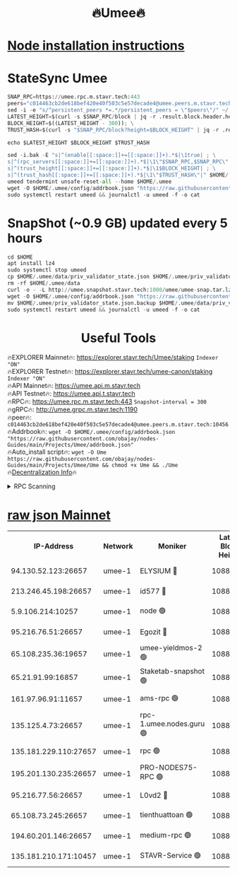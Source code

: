 <h1 align="center"> 🔥Umee🔥</h1>


[Node installation instructions](https://github.com/obajay/nodes-Guides/tree/main/Projects/Umee)
=
# StateSync Umee
```python
SNAP_RPC=https://umee.rpc.m.stavr.tech:443
peers="c014463cb2de618bef420e40f503c5e57decade4@umee.peers.m.stavr.tech:10456"
sed -i -e "s/^persistent_peers *=.*/persistent_peers = \"$peers\"/" ~/.umee/config/config.toml
LATEST_HEIGHT=$(curl -s $SNAP_RPC/block | jq -r .result.block.header.height); \
BLOCK_HEIGHT=$((LATEST_HEIGHT - 300)); \
TRUST_HASH=$(curl -s "$SNAP_RPC/block?height=$BLOCK_HEIGHT" | jq -r .result.block_id.hash)

echo $LATEST_HEIGHT $BLOCK_HEIGHT $TRUST_HASH

sed -i.bak -E "s|^(enable[[:space:]]+=[[:space:]]+).*$|\1true| ; \
s|^(rpc_servers[[:space:]]+=[[:space:]]+).*$|\1\"$SNAP_RPC,$SNAP_RPC\"| ; \
s|^(trust_height[[:space:]]+=[[:space:]]+).*$|\1$BLOCK_HEIGHT| ; \
s|^(trust_hash[[:space:]]+=[[:space:]]+).*$|\1\"$TRUST_HASH\"|" $HOME/.umee/config/config.toml
umeed tendermint unsafe-reset-all --home $HOME/.umee
wget -O $HOME/.umee/config/addrbook.json "https://raw.githubusercontent.com/obajay/nodes-Guides/main/Projects/Umee/addrbook.json"
sudo systemctl restart umeed && journalctl -u umeed -f -o cat
```
# SnapShot (~0.9 GB) updated every 5 hours
```python
cd $HOME
apt install lz4
sudo systemctl stop umeed
cp $HOME/.umee/data/priv_validator_state.json $HOME/.umee/priv_validator_state.json.backup
rm -rf $HOME/.umee/data
curl -o - -L http://umee.snapshot.stavr.tech:1000/umee/umee-snap.tar.lz4 | lz4 -c -d - | tar -x -C $HOME/.umee --strip-components 2
wget -O $HOME/.umee/config/addrbook.json "https://raw.githubusercontent.com/obajay/nodes-Guides/main/Projects/Umee/addrbook.json"
mv $HOME/.umee/priv_validator_state.json.backup $HOME/.umee/data/priv_validator_state.json
sudo systemctl restart umeed && journalctl -u umeed -f -o cat
```
 <h1 align="center"> Useful Tools</h1>

🔥EXPLORER Mainnet🔥:      https://explorer.stavr.tech/Umee/staking             `Indexer "ON"` \
🔥EXPLORER Testnet🔥:        https://explorer.stavr.tech/umee-canon/staking      `Indexer "ON"` \
🔥API Mainnet🔥:                   https://umee.api.m.stavr.tech \
🔥API Testnet🔥:                     https://umee.api.t.stavr.tech \
🔥RPC🔥:                           https://umee.rpc.m.stavr.tech:443                     `Snapshot-interval = 300` \
🔥gRPC🔥:                              http://umee.grpc.m.stavr.tech:1190 \
🔥peer🔥:                     `c014463cb2de618bef420e40f503c5e57decade4@umee.peers.m.stavr.tech:10456` \
🔥Addrbook🔥:    ```wget -O $HOME/.umee/config/addrbook.json "https://raw.githubusercontent.com/obajay/nodes-Guides/main/Projects/Umee/addrbook.json"``` \
🔥Auto_install script🔥: ```wget -O Ume https://raw.githubusercontent.com/obajay/nodes-Guides/main/Projects/Umee/Ume && chmod +x Ume && ./Ume``` \
🔥[Decentralization Info](https://github.com/obajay/StateSync-snapshots/tree/main/Projects/Umee/Decentralization)🔥

<details>
<summary>RPC Scanning</summary>

<h2 align="center"> We scan nodes in real time every 4 hours. And we provide the final result of RPC endpoints.
We cannot influence the operation of these nodes in any way. </h2>


```python
If Voting Power is higher than 0 --> then the Node is a validator of the network and may be subject to attack and be a potential threat to the chain.
```
```python
We marked such validators with a red symbol
```

</details>

[raw json Mainnet](https://rpc-check.umeem.stavr.tech/umeem/rpc-umeem-result.json)
=



<table><tr><th>IP-Address</th><th>Network</th><th>Moniker</th><th>Latest Block Height</th><th>Earliest Block Height</th><th>Catching Up</th><th>Tx Index</th><th>Voting Power</th><th>Scan Time</th></tr><tr><td>94.130.52.123:26657</td><td>umee-1</td><td>ELYSIUM 🔴</td><td>10886512</td><td>3216011</td><td>False</td><td>on</td><td>23171290</td><td>2024-03-05T17:52:17.505766837UTC</td></tr><tr><td>213.246.45.198:26657</td><td>umee-1</td><td>id577 🔴</td><td>10886500</td><td>7100001</td><td>False</td><td>on</td><td>35124320</td><td>2024-03-05T17:51:08.279029279UTC</td></tr><tr><td>5.9.106.214:10257</td><td>umee-1</td><td>node 🟢</td><td>10886508</td><td>7942001</td><td>False</td><td>on</td><td>0</td><td>2024-03-05T17:51:56.546695513UTC</td></tr><tr><td>95.216.76.51:26657</td><td>umee-1</td><td>Egozit 🔴</td><td>10886512</td><td>8262001</td><td>False</td><td>off</td><td>38514034</td><td>2024-03-05T17:52:17.221932392UTC</td></tr><tr><td>65.108.235.36:19657</td><td>umee-1</td><td>umee-yieldmos-2 🟢</td><td>10886493</td><td>9575548</td><td>False</td><td>on</td><td>0</td><td>2024-03-05T17:50:28.946267311UTC</td></tr><tr><td>65.21.91.99:16857</td><td>umee-1</td><td>Staketab-snapshot 🟢</td><td>10886504</td><td>9992001</td><td>False</td><td>off</td><td>0</td><td>2024-03-05T17:51:33.702682269UTC</td></tr><tr><td>161.97.96.91:11657</td><td>umee-1</td><td>ams-rpc 🟢</td><td>10886515</td><td>10352001</td><td>False</td><td>on</td><td>0</td><td>2024-03-05T17:52:37.112072875UTC</td></tr><tr><td>135.125.4.73:26657</td><td>umee-1</td><td>rpc-1.umee.nodes.guru 🟢</td><td>10886512</td><td>10691018</td><td>False</td><td>on</td><td>0</td><td>2024-03-05T17:52:17.742747756UTC</td></tr><tr><td>135.181.229.110:27657</td><td>umee-1</td><td>rpc 🟢</td><td>10886497</td><td>10754071</td><td>False</td><td>on</td><td>0</td><td>2024-03-05T17:50:49.683971382UTC</td></tr><tr><td>195.201.130.235:26657</td><td>umee-1</td><td>PRO-NODES75-RPC 🟢</td><td>10886508</td><td>10786508</td><td>False</td><td>on</td><td>0</td><td>2024-03-05T17:51:54.296490315UTC</td></tr><tr><td>95.216.77.56:26657</td><td>umee-1</td><td>L0vd2 🔴</td><td>10886515</td><td>10786515</td><td>False</td><td>off</td><td>38470578</td><td>2024-03-05T17:52:36.847503608UTC</td></tr><tr><td>65.108.73.245:26657</td><td>umee-1</td><td>tienthuattoan 🟢</td><td>10886504</td><td>10787155</td><td>False</td><td>on</td><td>0</td><td>2024-03-05T17:51:31.302518968UTC</td></tr><tr><td>194.60.201.146:26657</td><td>umee-1</td><td>medium-rpc 🟢</td><td>10886501</td><td>10823243</td><td>False</td><td>on</td><td>0</td><td>2024-03-05T17:51:14.687935247UTC</td></tr><tr><td>135.181.210.171:10457</td><td>umee-1</td><td>STAVR-Service 🟢</td><td>10886513</td><td>10883001</td><td>False</td><td>on</td><td>0</td><td>2024-03-05T17:52:24.247628893UTC</td></tr></table>

